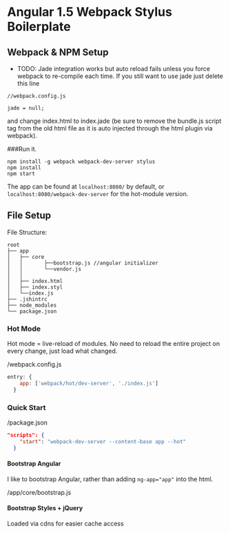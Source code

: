 # Angular 1.5 Webpack Stylus Boilerplate

## Webpack & NPM Setup
- TODO: Jade integration works but auto reload fails unless you force webpack to re-compile each time. If you still want to use jade just delete this line

```
//webpack.config.js

jade = null;
```
and change index.html to index.jade (be sure to remove the bundle.js script tag from the old html file as it is auto injected through the html plugin via webpack).

###Run it.

```
npm install -g webpack webpack-dev-server stylus
npm install
npm start
```

The app can be found at `localhost:8080/` by default, or `localhost:8080/webpack-dev-server` for the hot-module version.

## File Setup

File Structure:

```
root
├── app
│   ├── core
│   │       ├──bootstrap.js //angular initializer
│   │       └──vendor.js
│   │
│   ├── index.html
│   ├── index.styl
│   └──index.js
├── .jshintrc
├── node_modules
└── package.json
```

### Hot Mode

Hot mode = live-reload of modules. No need to reload the entire project on every change, just load what changed.

/webpack.config.js

```js
entry: {
    app: ['webpack/hot/dev-server', './index.js']
  }
```

### Quick Start

/package.json

```json
"scripts": {
    "start": "webpack-dev-server --content-base app --hot"
  }
```

#### Bootstrap Angular

I like to bootstrap Angular, rather than adding `ng-app="app"` into the html.

/app/core/bootstrap.js

#### Bootstrap Styles + jQuery

Loaded via cdns for easier cache access
